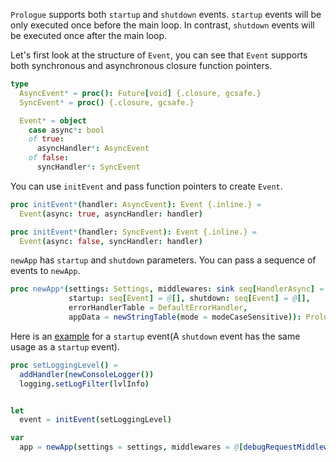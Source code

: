 `Prologue` supports both `startup` and `shutdown` events. `startup` events will be only executed once before the main loop. In contrast, `shutdown` events will be executed once after the main loop.

Let's first look at the structure of `Event`, you can see that `Event` supports both synchronous and asynchronous closure function pointers.

```nim
type
  AsyncEvent* = proc(): Future[void] {.closure, gcsafe.}
  SyncEvent* = proc() {.closure, gcsafe.}

  Event* = object
    case async*: bool
    of true:
      asyncHandler*: AsyncEvent
    of false:
      syncHandler*: SyncEvent
```

You can use `initEvent` and pass function pointers to create `Event`.

```nim
proc initEvent*(handler: AsyncEvent): Event {.inline.} =
  Event(async: true, asyncHandler: handler)

proc initEvent*(handler: SyncEvent): Event {.inline.} =
  Event(async: false, syncHandler: handler)
```

`newApp` has `startup` and `shutdown` parameters. You can pass a sequence of events to `newApp`.

```nim
proc newApp*(settings: Settings, middlewares: sink seq[HandlerAsync] = @[],
             startup: seq[Event] = @[], shutdown: seq[Event] = @[],
             errorHandlerTable = DefaultErrorHandler,
             appData = newStringTable(mode = modeCaseSensitive)): Prologue =
```

Here is an [example](https://github.com/planety/prologue/tree/devel/examples/helloworld) for a `startup` event(A `shutdown` event has the same usage as a `startup` event).

```nim
proc setLoggingLevel() =
  addHandler(newConsoleLogger())
  logging.setLogFilter(lvlInfo)


let 
  event = initEvent(setLoggingLevel)

var
  app = newApp(settings = settings, middlewares = @[debugRequestMiddleware()], startup = @[event])
```
